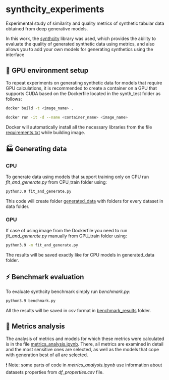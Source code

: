 # synthcity_experiments
Experimental study of similarity and quality metrics of synthetic tabular data obtained from deep generative models.

In this work, the [synthcity](https://github.com/vanderschaarlab/synthcity/tree/main) library was used, which provides the ability to evaluate the quality of generated synthetic data using metrics, and also allows you to add your own models for generating synthetics using the interface 

## 🚀 GPU environment setup

To repeat experiments on generating synthetic data for models that require GPU calculations, it is recommended to create a container on a GPU that supports CUDA based on the Dockerfile located in the synth_test folder as follows:

```bash
docker build -t <image_name> .
```

```bash
docker run -it -d --name <container_name> <image_name>
```
Docker will automatically install all the necessary libraries from the file [requirements.txt](https://github.com/Samp0rt/synthcity_experiments/blob/main/synth_tests/requirements.txt) while building image.

## 🏭 Generating data
### CPU
To generate data using models that support training only on CPU run *fit_and_generate.py* from CPU_train folder using:

```bash
python3.9 fit_and_generate.py
```
This code will create folder [generated_data](https://github.com/Samp0rt/synthcity_experiments/tree/main/generated_data) with folders for every dataset in data folder.

### GPU

If case of using image from the Dockerfile you need to run *fit_and_generate.py* manually from GPU_train folder using:

```bash
python3.9 -m fit_and_generate.py
```
The results will be saved exactly like for CPU models in generated_data folder.

## ⚡ Benchmark evaluation

To evaluate synthcity benchmark simply run *benchmark.py*:

```bash
python3.9 benchmark.py
```
All the results will be saved in csv format in [benchmark_results](https://github.com/Samp0rt/synthcity_experiments/tree/main/benchmark_results) folder.

## 📓 Metrics analysis 

The analysis of metrics and models for which these metrics were calculated is in the file [metrics_analysis.ipynb](). There, all metrics are examined in detail and the most sensitive ones are selected, as well as the models that cope with generation best of all are selected.

❗ Note: some parts of code in *metrics_analysis.ipynb* use information about datasets properties from *df_properties.csv* file.

